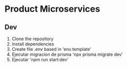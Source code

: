 # Product Microservices

## Dev

1. Clone the repository
2. Install dependencies
3. Create file .env based in 'env.template'
4. Ejecutar migracion de prisma 'npx prisma migrate dev'
5. Ejecutar 'npm run start:dev'
